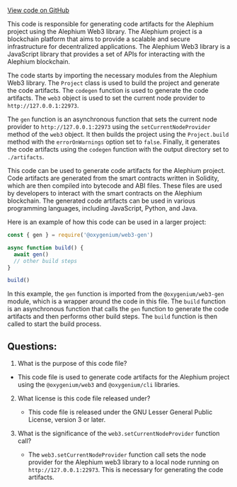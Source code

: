 [View code on GitHub](https://github.com/oxygenium/oxygenium-web3/gen.ts)

This code is responsible for generating code artifacts for the Alephium project using the Alephium Web3 library. The Alephium project is a blockchain platform that aims to provide a scalable and secure infrastructure for decentralized applications. The Alephium Web3 library is a JavaScript library that provides a set of APIs for interacting with the Alephium blockchain.

The code starts by importing the necessary modules from the Alephium Web3 library. The `Project` class is used to build the project and generate the code artifacts. The `codegen` function is used to generate the code artifacts. The `web3` object is used to set the current node provider to `http://127.0.0.1:22973`.

The `gen` function is an asynchronous function that sets the current node provider to `http://127.0.0.1:22973` using the `setCurrentNodeProvider` method of the `web3` object. It then builds the project using the `Project.build` method with the `errorOnWarnings` option set to `false`. Finally, it generates the code artifacts using the `codegen` function with the output directory set to `./artifacts`.

This code can be used to generate code artifacts for the Alephium project. Code artifacts are generated from the smart contracts written in Solidity, which are then compiled into bytecode and ABI files. These files are used by developers to interact with the smart contracts on the Alephium blockchain. The generated code artifacts can be used in various programming languages, including JavaScript, Python, and Java.

Here is an example of how this code can be used in a larger project:

```javascript
const { gen } = require('@oxygenium/web3-gen')

async function build() {
  await gen()
  // other build steps
}

build()
```

In this example, the `gen` function is imported from the `@oxygenium/web3-gen` module, which is a wrapper around the code in this file. The `build` function is an asynchronous function that calls the `gen` function to generate the code artifacts and then performs other build steps. The `build` function is then called to start the build process.
## Questions: 
 1. What is the purpose of this code file?
   - This code file is used to generate code artifacts for the Alephium project using the `@oxygenium/web3` and `@oxygenium/cli` libraries.

2. What license is this code file released under?
   - This code file is released under the GNU Lesser General Public License, version 3 or later.

3. What is the significance of the `web3.setCurrentNodeProvider` function call?
   - The `web3.setCurrentNodeProvider` function call sets the node provider for the Alephium web3 library to a local node running on `http://127.0.0.1:22973`. This is necessary for generating the code artifacts.